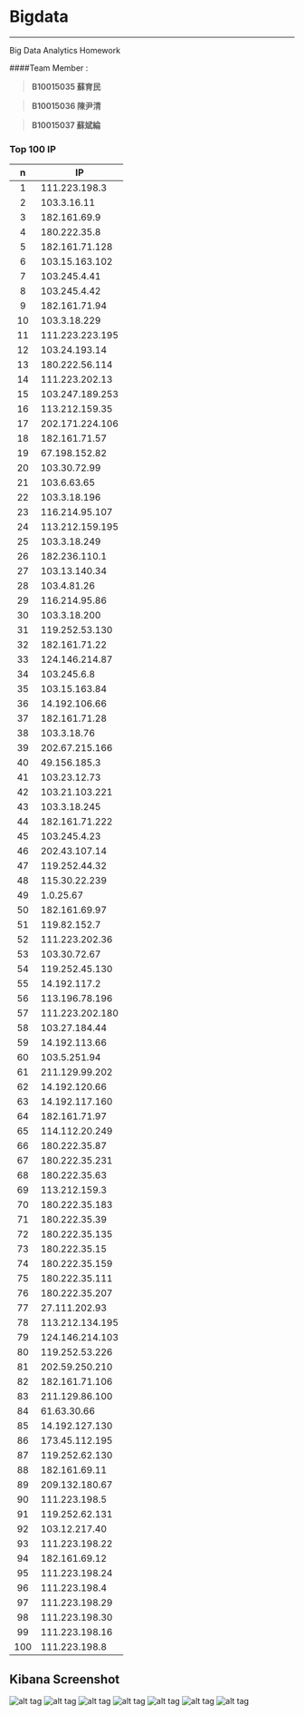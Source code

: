 # Bigdata
* * *
Big Data Analytics Homework

####Team Member : 
> **B10015035 蘇育民**  

> **B10015036 陳尹清**

> **B10015037 蘇斌綸**


### Top 100 IP
n | IP
:---:|--------------
1 |111.223.198.3
2 |103.3.16.11
3 |182.161.69.9
4 |180.222.35.8
5 |182.161.71.128
6 |103.15.163.102
7 |103.245.4.41
8 |103.245.4.42
9 |182.161.71.94
10|103.3.18.229
11|111.223.223.195
12|103.24.193.14
13|180.222.56.114
14|111.223.202.13
15|103.247.189.253
16|113.212.159.35
17|202.171.224.106
18|182.161.71.57
19|67.198.152.82
20|103.30.72.99
21|103.6.63.65
22|103.3.18.196
23|116.214.95.107
24|113.212.159.195
25|103.3.18.249
26|182.236.110.1
27|103.13.140.34
28|103.4.81.26
29|116.214.95.86
30|103.3.18.200
31|119.252.53.130
32|182.161.71.22
33|124.146.214.87
34|103.245.6.8
35|103.15.163.84
36|14.192.106.66
37|182.161.71.28
38|103.3.18.76
39|202.67.215.166
40|49.156.185.3
41|103.23.12.73
42|103.21.103.221
43|103.3.18.245
44|182.161.71.222
45|103.245.4.23
46|202.43.107.14
47|119.252.44.32
48|115.30.22.239
49|1.0.25.67
50|182.161.69.97
51|119.82.152.7
52|111.223.202.36
53|103.30.72.67
54|119.252.45.130
55|14.192.117.2
56|113.196.78.196
57|111.223.202.180
58|103.27.184.44
59|14.192.113.66
60|103.5.251.94
61|211.129.99.202
62|14.192.120.66
63|14.192.117.160
64|182.161.71.97
65|114.112.20.249
66|180.222.35.87
67|180.222.35.231
68|180.222.35.63
69|113.212.159.3
70|180.222.35.183
71|180.222.35.39
72|180.222.35.135
73|180.222.35.15
74|180.222.35.159
75|180.222.35.111
76|180.222.35.207
77|27.111.202.93
78|113.212.134.195
79|124.146.214.103
80|119.252.53.226
81|202.59.250.210
82|182.161.71.106
83|211.129.86.100
84|61.63.30.66
85|14.192.127.130
86|173.45.112.195
87|119.252.62.130
88|182.161.69.11
89|209.132.180.67
90|111.223.198.5
91|119.252.62.131
92|103.12.217.40
93|111.223.198.22
94|182.161.69.12
95|111.223.198.24
96|111.223.198.4
97|111.223.198.29
98|111.223.198.30
99|111.223.198.16
100|111.223.198.8

## Kibana Screenshot
![alt tag](https://github.com/YxingC/bigdata/blob/master/1.jpg)
![alt tag](https://github.com/YxingC/bigdata/blob/master/2.jpg)
![alt tag](https://github.com/YxingC/bigdata/blob/master/3.jpg)
![alt tag](https://github.com/YxingC/bigdata/blob/master/4.jpg)
![alt tag](https://github.com/YxingC/bigdata/blob/master/5.jpg)
![alt tag](https://github.com/YxingC/bigdata/blob/master/6.jpg)
![alt tag](https://github.com/YxingC/bigdata/blob/master/7.jpg)
